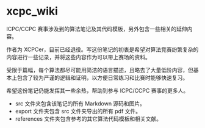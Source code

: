 # xcpc_wiki
ICPC/CCPC 赛事涉及到的算法笔记及其代码模板，另外包含一些相关的延伸内容。

作者为 XCPCer，目前已经退役。写这份笔记的初衷是希望对算法竞赛纷繁复杂的内容进行一些记录，并将这些内容作为可以带上赛场的资料。

受限于篇幅，每个算法都尽可能用简洁的语言描述，且略去了大量低阶内容，但基本上包含了较为严谨的逻辑和证明，以方便日常练习和比赛时能够快速复习。

希望这份笔记仍能发挥其一些余热，帮助到参与 ICPC/CCPC 赛事的更多人。

- src 文件夹包含该笔记的所有 Markdown 源码和图片。
- export 文件夹包含 src 文件夹导出的所有 pdf 文件。
- references 文件夹包含参考的其它算法代码模板和相关文献。
